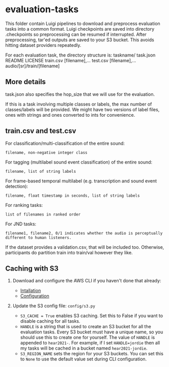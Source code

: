 evaluation-tasks
================

This folder contain Luigi pipelines to download and preprocess
evaluation tasks into a common format. Luigi checkpoints are saved
into directory .checkpoints so preprocessing can be resumed if
interrupted. After preprocessing, tar'ed outputs are saved to your
S3 bucket. This avoids hitting dataset providers repeatedly.

For each evaluation task, the directory structure is:
    taskname/
        task.json
        README
        LICENSE
        train.csv
            [filename],...
        test.csv
            [filename],...
        audio/[sr]/train/[filename]

## More details

task.json also specifies the hop_size that we will use for the
evaluation.

If this is a task involving multiple classes or labels, the max
number of classes/labels will be provided. We might have two versions
of label files, ones with strings and ones converted to ints for
convenience.

## train.csv and test.csv

For classification/multi-classification of the entire sound:
```
filename, non-negative integer class
```

For tagging (multilabel sound event classification) of the entire sound:
```
filename, list of string labels
```

For frame-based temporal multilabel (e.g. transcription and sound event detection):
```
filename, float timestamp in seconds, list of string labels
```

For ranking tasks:
```
list of filenames in ranked order
```

For JND tasks:
```
filename1, filename2, 0/1 indicates whether the audio is perceptually different to human listeners.
```

If the dataset provides a validation.csv, that will be included
too. Otherwise, participants do partition train into train/val
however they like.

## Caching with S3

1. Download and configure the AWS CLI if you haven't done that already:
    * [Intallation](https://docs.aws.amazon.com/cli/latest/userguide/install-cliv2.html)
    * [Configuration](https://docs.aws.amazon.com/cli/latest/userguide/cli-configure-quickstart.html)

2. Update the S3 config file: `config/s3.py`
    * `S3_CACHE = True` enables S3 caching. Set this to False if you want to disable
        caching for all tasks.
    * `HANDLE` is a string that is used to create an S3 bucket for all the evaluation
        tasks. Every S3 bucket must have a unique name, so you should use this to create
        one for yourself. The value of `HANDLE` is appended to `hear2021-`. For example,
        if I set `HANDLE=jordie` then all my tasks will be cached in a bucket named
        `hear2021-jordie`.
    * `S3_REGION_NAME` sets the region for your S3 buckets. You can set this to `None`
        to use the default value set during CLI configuration.
